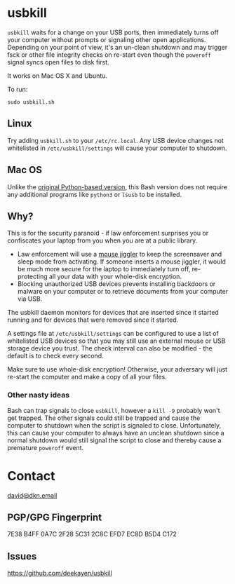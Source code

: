 # usbkill

`usbkill` waits for a change on your USB ports, then immediately turns
off your computer without prompts or signaling other open applications.
Depending on your point of view, it's an un-clean shutdown and may
trigger fsck or other file integrity checks on re-start even though
the `poweroff` signal syncs open files to disk first.

It works on Mac OS X and Ubuntu.

To run:

```shell
sudo usbkill.sh
```

## Linux

Try adding `usbkill.sh` to your `/etc/rc.local`. Any USB device
changes not whitelisted in `/etc/usbkill/settings` will cause your
computer to shutdown.

## Mac OS

Unlike the
[original Python-based version](https://github.com/hephaest0s/usbkill),
this Bash version does not require any additional programs like
`python3` or `lsusb` to be installed.

## Why?
This is for the security paranoid - if law enforcement surprises you or
confiscates your laptop from you when you are at a public library.

* Law enforcement will use a
[mouse jiggler](http://www.amazon.com/gp/product/B00MTZY7Y4/ref=as_li_tl?ie=UTF8&camp=1789&creative=390957&creativeASIN=B00MTZY7Y4&linkCode=as2&tag=deekayen-20&linkId=H362AOTAVTL2CVPZ)
to keep the screensaver and sleep mode from activating. If someone
inserts a mouse jiggler, it would be much more secure for the laptop to
immediately turn off, re-protecting all your data with your whole-disk
encryption.
* Blocking unauthorized USB devices prevents installing backdoors or
malware on your computer or to retrieve documents from your computer via
USB.

The usbkill daemon monitors for devices that are inserted since it
started running and for devices that were removed since it started.

A settings file at `/etc/usbkill/settings` can be configured to use a
list of whitelisted USB devices so that you may still use an external
mouse or USB storage device you trust. The check interval can also be
modified - the default is to check every second.

Make sure to use whole-disk encryption! Otherwise, your adversary will
just re-start the computer and make a copy of all your files.

### Other nasty ideas

Bash can trap signals to close `usbkill`, however a `kill -9` probably
won't get trapped. The other signals could still be trapped
and cause the computer to shutdown when the script is signaled to close.
Unfortunately, this can cause your computer to always have an unclean
shutdown since a normal shutdown would still signal the script to close
and thereby cause a premature `poweroff` event.

# Contact

[david@dkn.email](mailto:david@dkn.email)

## PGP/GPG Fingerprint

7E38 B4FF 0A7C 2F28 5C31  2C8C EFD7 EC8D B5D4 C172

## Issues

https://github.com/deekayen/usbkill
